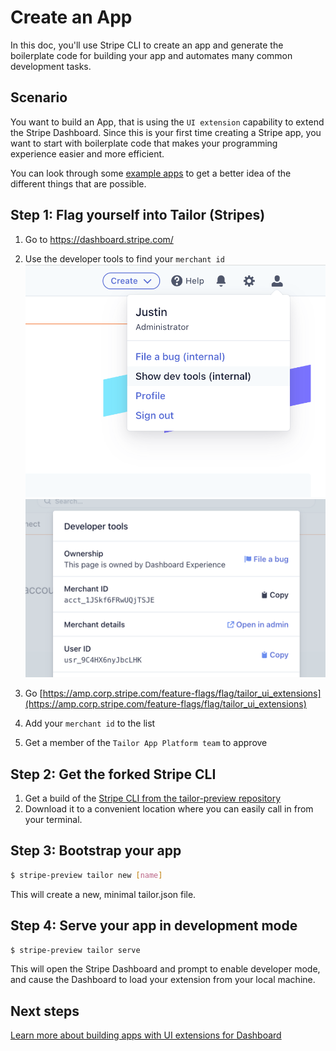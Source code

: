 # Create an App

In this doc, you'll use Stripe CLI to create an app and generate the boilerplate code for building your app and automates many common development tasks.

## Scenario

You want to build an App, that is using the `UI extension` capability to extend the Stripe Dashboard. Since this is your first time creating a Stripe app, you want to start with boilerplate code that makes your programming experience easier and more efficient.

You can look through some [example apps](../examples) to get a better idea of the different things that are possible.

## Step 1: Flag yourself into Tailor (Stripes)

1. Go to https://dashboard.stripe.com/
1. Use the developer tools to find your `merchant id`
![](./merchant_id_1.png)
![](./merchant_id_2.png)

1. Go [https://amp.corp.stripe.com/feature-flags/flag/tailor_ui_extensions](https://amp.corp.stripe.com/feature-flags/flag/tailor_ui_extensions)
1. Add your `merchant id` to the list
1. Get a member of the `Tailor App Platform team` to approve

## Step 2: Get the forked Stripe CLI 
1. Get a build of the [Stripe CLI from the tailor-preview repository](../cli/stripe-preview)
2. Download it to a convenient location where you can easily call in from your terminal.

## Step 3: Bootstrap your app
```sh
$ stripe-preview tailor new [name]
```

This will create a new, minimal tailor.json file.

## Step 4: Serve your app in development mode

```sh
$ stripe-preview tailor serve
```

This will open the Stripe Dashboard and prompt to enable developer mode, and cause the Dashboard to load your extension from your local machine.

## Next steps

[Learn more about building apps with UI extensions for Dashboard](../ui-extensions/index.md)